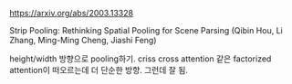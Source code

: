https://arxiv.org/abs/2003.13328

Strip Pooling: Rethinking Spatial Pooling for Scene Parsing (Qibin Hou, Li Zhang, Ming-Ming Cheng, Jiashi Feng)

height/width 방향으로 pooling하기. criss cross attention 같은 factorized attention이 떠오르는데 더 단순한 방향. 그런데 잘 됨.
